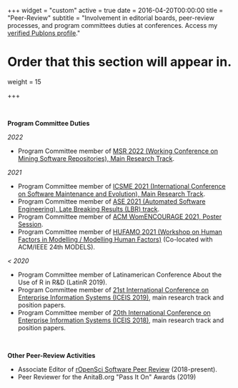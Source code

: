 +++
widget = "custom"
active = true
date = 2016-04-20T00:00:00
title = "Peer-Review"
subtitle = "Involvement in editorial boards, peer-review processes, and program committees duties at conferences. Access my [verified Publons profile](https://publons.com/researcher/1234715/melina-vidoni/peer-review/)."

# Order that this section will appear in.
weight = 15

+++



</br>

**Program Committee Duties**

_2022_

- Program Committee member of [MSR 2022 (Working Conference on Mining Software Repositories), Main Research Track]().



_2021_

- Program Committee member of [ICSME 2021 (International Conference on Software Maintenance and Evolution), Main Research Track](https://icsme2021.github.io/ProgramCommittee.html).
- Program Committee member of [ASE 2021 (Automated Software Engineering), Late Breaking Results (LBR) track](https://conf.researchr.org/committee/ase-2021/ase-2021-late-breaking-results-program-committee).
- Program Committee member of [ACM WomENCOURAGE 2021, Poster Session](https://womencourage.acm.org/2021/poster-evaluation-committee/).
- Program Committee member of [HUFAMO 2021 (Workshop on Human Factors in Modelling / Modelling Human Factors)](https://www.monash.edu/it/humanise-lab/hufamo21) (Co-located with ACM/IEEE 24th MODELS).



_< 2020_

- Program Committee member of Latinamerican Conference About the Use of R in R&D (LatinR 2019).
- Program Committee member of [21st International Conference on Enterprise Information Systems (ICEIS 2019)](http://www.iceis.org/ProgramCommittee.aspx?y=2019), main research track and position papers.
- Program Committee member of [20th International Conference on Enterprise Information Systems (ICEIS 2018)](http://www.iceis.org/ProgramCommittee.aspx?y=2018), main research track and position papers.





</br>

**Other Peer-Review Activities**

- Associate Editor of [rOpenSci Software Peer Review](https://ropensci.org/blog/2019/01/31/more_editors/) (2018-present).
- Peer Reviewer for the AnitaB.org "Pass It On" Awards (2019)


